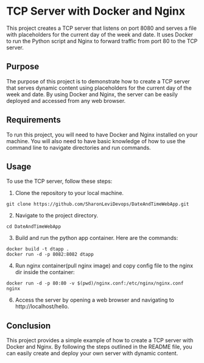 TCP Server with Docker and Nginx
=================================

This project creates a TCP server that listens on port 8080 and serves a file with placeholders for the current day of the week and date. It uses Docker to run the Python script and Nginx to forward traffic from port 80 to the TCP server.

Purpose
-------
The purpose of this project is to demonstrate how to create a TCP server that serves dynamic content using placeholders for the current day of the week and date. By using Docker and Nginx, the server can be easily deployed and accessed from any web browser.

Requirements
------------
To run this project, you will need to have Docker and Nginx installed on your machine. You will also need to have basic knowledge of how to use the command line to navigate directories and run commands.

Usage
-----
To use the TCP server, follow these steps:

1. Clone the repository to your local machine.
```
git clone https://github.com/SharonLeviDevops/DateAndTimeWebApp.git
```
2. Navigate to the project directory.
```
cd DateAndTimeWebApp
```
3. Build and run the python app container. Here are the commands:
```
docker build -t dtapp .
docker run -d -p 8082:8082 dtapp
```
4. Run nginx container(pull nginx image) and copy config file to the nginx dir inside the container:
```
docker run -d -p 80:80 -v $(pwd)/nginx.conf:/etc/nginx/nginx.conf nginx
```
6. Access the server by opening a web browser and navigating to http://localhost/hello.

Conclusion
----------
This project provides a simple example of how to create a TCP server with Docker and Nginx. By following the steps outlined in the README file, you can easily create and deploy your own server with dynamic content.
